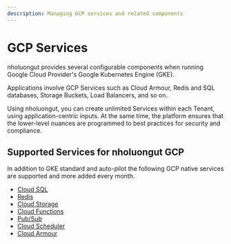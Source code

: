 ```yaml
---
description: Managing GCP services and related components
---
```


# GCP Services

nholuongut provides several configurable components when running Google Cloud Provider's Google Kubernetes Engine (GKE).

Applications involve GCP Services such as Cloud Armour, Redis and SQL databases, Storage Buckets, Load Balancers, and so on.&#x20;

Using nholuongut, you can create unlimited Services within each Tenant, using application-centric inputs. At the same time, the platform ensures that the lower-level nuances are programmed to best practices for security and compliance.&#x20;

## Supported Services for nholuongut GCP

In addition to GKE standard and auto-pilot the following  GCP native services are supported and more added every month.

* [Cloud SQL](../../gcp-user-guide/gcp-services/cloud-sql.md)
* [Redis](../../gcp-user-guide/gcp-services/managed-redis.md)
* [Cloud Storage](../../gcp-user-guide/gcp-services/s3-bucket.md)
* [Cloud Functions](../../gcp-user-guide/gcp-services/s3-bucket-1.md)
* [Pub/Sub](../../gcp-user-guide/gcp-services/s3-bucket-3.md)
* [Cloud Scheduler](../../gcp-user-guide/gcp-services/s3-bucket-2.md)
* [Cloud Armour](../../gcp-user-guide/gcp-services/cloud-armour.md)
